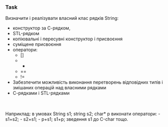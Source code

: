 ### Task
Визначити і реалізувати власний клас рядків String: 
- конструктор за С-рядком, 
- STL-рядком
- копіювальні і пересувні конструктор і присвоєння
- суміщене присвоєння
-  оператори:
    - []
    - +
    - ==
    - !=
- Забезпечити можливість виконання перетворень відповідних типів і змішаних операцій над власними рядками
- С-рядками і STL-рядками
<br />
<br />
Наприклад:
в умовах String s1;
string s2;
char* p виконати оператори:
- s1+s2;
- s2+s1;
- p+s1; s1+p;
зведення s1 до С-char тощо.

